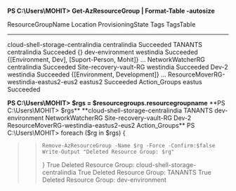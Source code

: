 **PS C:\Users\MOHIT> Get-AzResourceGroup | Format-Table -autosize**

ResourceGroupName                      Location     ProvisioningState Tags                                         TagsTable
-----------------                      --------     ----------------- ----                                         ---------
cloud-shell-storage-centralindia       centralindia Succeeded
TANANTS                                centralindia Succeeded         {}
dev-environment                        westindia    Succeeded         {[Environment, Dev], [Suport-Person, Mohit]} …
NetworkWatcherRG                       centralindia Succeeded
Site-recovery-vault-RG                 westindia    Succeeded
Dev-2                                  westindia    Succeeded         {[Environment, Development]}                 …
ResourceMoverRG-westindia-eastus2-eus2 eastus2      Succeeded
Action_Groups                          eastus       Succeeded

**PS C:\Users\MOHIT> $rgs = $resourcegroups.resourcegroupname**
**PS C:\Users\MOHIT> $rgs**
**cloud-shell-storage-centralindia
TANANTS
dev-environment
NetworkWatcherRG
Site-recovery-vault-RG
Dev-2
ResourceMoverRG-westindia-eastus2-eus2
Action_Groups**
PS C:\Users\MOHIT> foreach ($rg in $rgs) {
>>     Remove-AzResourceGroup -Name $rg -Force -Confirm:$false
>>     Write-Output "Deleted Resource Group: $rg"
>> }
True
Deleted Resource Group: cloud-shell-storage-centralindia
True
Deleted Resource Group: TANANTS
True
Deleted Resource Group: dev-environment
